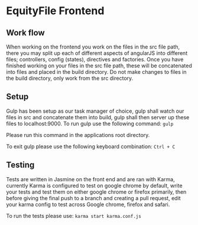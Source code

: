# EquityFile Frontend
## Work flow

When working on the frontend you work on the files in the src file path, there you may split up each of different aspects of angularJS into different files; controllers, config (states), directives and factories. Once you have finished working on your files in the src file path, these will be concatenated into files and placed in the build directory. Do not make changes to files in the build directory, only work from the src directory.

## Setup

Gulp has been setup as our task manager of choice, gulp shall watch our files in src and concatenate them into build, gulp shall then server up these files to localhost:9000. To run gulp use the following command:
`gulp`

Please run this command in the applications root directory.

To exit gulp please use the following keyboard combination: `Ctrl + C`

## Testing

Tests are written in Jasmine on the front end and are ran with Karma, currently Karma is configured to test on google chrome by default, write your tests and test them on either google chrome or firefox primarily, then before giving the final push to a branch and creating a pull request, edit your karma config to test across Google chrome, firefox and safari.

To run the tests please use: `karma start karma.conf.js`